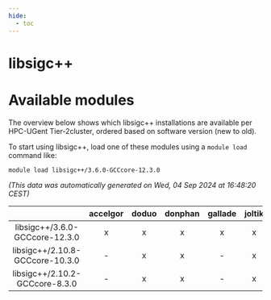 ```yaml
---
hide:
  - toc
---
```


libsigc++
=========

# Available modules


The overview below shows which libsigc++ installations are available per HPC-UGent Tier-2cluster, ordered based on software version (new to old).

To start using libsigc++, load one of these modules using a `module load` command like:

```shell
module load libsigc++/3.6.0-GCCcore-12.3.0
```

*(This data was automatically generated on Wed, 04 Sep 2024 at 16:48:20 CEST)*  

| |accelgor|doduo|donphan|gallade|joltik|shinx|skitty|
| :---: | :---: | :---: | :---: | :---: | :---: | :---: | :---: |
|libsigc++/3.6.0-GCCcore-12.3.0|x|x|x|x|x|x|x|
|libsigc++/2.10.8-GCCcore-10.3.0|-|x|x|-|x|-|x|
|libsigc++/2.10.2-GCCcore-8.3.0|-|x|x|-|x|-|x|
